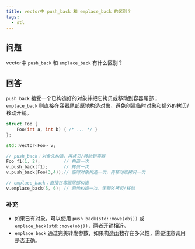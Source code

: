 ```yaml
---
title: vector中 push_back 和 emplace_back 的区别？
tags:
  - stl
---
```


## 问题

vector中 `push_back` 和 `emplace_back` 有什么区别？

## 回答

`push_back` 接受一个已构造好的对象并把它拷贝或移动到容器尾部；  
`emplace_back` 则直接在容器尾部原地构造对象，避免创建临时对象和额外的拷贝/移动开销。

```cpp
struct Foo {
    Foo(int a, int b) { /* ... */ }
};

std::vector<Foo> v;

// push_back：对象先构造，再拷贝/移动到容器
Foo f1(1, 2);         // 构造一次
v.push_back(f1);      // 拷贝一次
v.push_back(Foo(3,4));// 临时对象构造一次，再移动或拷贝一次

// emplace_back：直接在容器尾部构造
v.emplace_back(5, 6); // 原地构造一次，无额外拷贝/移动
```

### 补充

- 如果已有对象，可以使用 `push_back(std::move(obj))` 或 `emplace_back(std::move(obj))`，两者开销相近。
- `emplace_back` 通过完美转发参数，如果构造函数存在多义性，需要注意调用是否正确。
